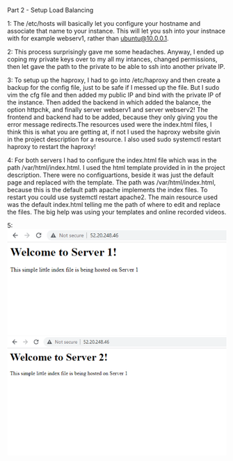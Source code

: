 Part 2 - Setup Load Balancing

1: The /etc/hosts will basically let you configure your hostname and associate that name to your instance. This will let you ssh into
your instnace with for example webserv1, rather than ubuntu@10.0.0.1. 

2: This process surprisingly gave me some headaches. Anyway, I ended up coping my private keys over to my all my intances, changed
permissions, then let gave the path to the private to be able to ssh into another private IP.

3: To setup up the haproxy, I had to go into /etc/haproxy and then create a backup for the config file, just to be safe if I messed up
the file. But I sudo vim the cfg file and then added my public IP and bind with the private IP of the instance. Then added the backend
in which added the balance, the option httpchk, and finally server webserv1 and server webserv2! The frontend and backend had to be added, because they only giving you the error message redirects.The resources used were the index.html files, I think this is what you are 
getting at, if not I used the haproxy website givin in the project description for a resource. I also used sudo systemctl restart haproxy to restart the haproxy!

4: For both servers I had to configure the index.html file which was in the path /var/html/index.html. I used the html template provided in in the project description. There were no configuartions, beside it was just the default page and replaced with the template. The path was /var/html/index.html, because this is the default path apache implements the index files. To restart you could use systemctl restart apache2. The main resource used was the default index.html telling me the path of where to edit and replace the files. The big help was using your templates and online recorded videos.

5:
   ![Webserver1 Photo](Images/Webserv1.PNG) 
   ![Webserver1 Photo](Images/Webserv2.PNG)

